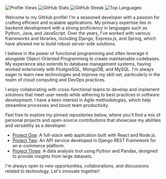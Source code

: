 ![Profile Views](https://komarev.com/ghpvc/?username=lerdman1975548)
![GitHub Stats](https://github-readme-stats.vercel.app/api?username=lerdman1975548&show_icons=true&theme=radical)
![GitHub Streak](https://git.io/streak-stats)
![Top Languages](https://github-readme-stats.vercel.app/api/top-langs/?username=lerdman1975548&layout=compact&theme=radical)

Welcome to my GitHub profile! I'm a seasoned developer with a passion for crafting efficient and scalable applications. My primary expertise lies in backend development with a strong proficiency in languages such as Python, Java, and JavaScript. Over the years, I've worked with various frameworks and libraries, including Django, Express.js, and Spring, which have allowed me to build robust server-side solutions.

I believe in the power of functional programming and often leverage it alongside Object-Oriented Programming to create maintainable codebases. My experience also extends to database management systems, having worked extensively with PostgreSQL, MongoDB, and MySQL. I'm always eager to learn new technologies and improve my skill set, particularly in the realm of cloud computing and DevOps practices.

I enjoy collaborating with cross-functional teams to develop and implement solutions that meet user needs while adhering to best practices in software development. I have a keen interest in Agile methodologies, which help streamline processes and boost team productivity.

Feel free to explore my pinned repositories below, where you'll find a mix of personal projects and open-source contributions that showcase my abilities and versatility as a developer:

- [Project One](https://github.com/lerdman1975548/project-one): A full-stack web application built with React and Node.js.
- [Project Two](https://github.com/lerdman1975548/project-two): An API service developed in Django REST Framework for an e-commerce platform.
- [Project Three](https://github.com/lerdman1975548/project-three): A data analysis tool using Python and Pandas, designed to provide insights from large datasets.

I'm always open to new opportunities, collaborations, and discussions related to technology. Let's innovate together!
